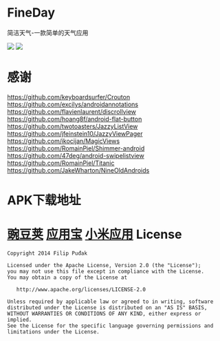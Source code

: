 FineDay
=======

简洁天气-一款简单的天气应用


![](http://pp.myapp.com/ma_pic/0/shot_10635538_18167361_2_1402392647/550)
![](http://pp.myapp.com/ma_pic/0/shot_10635538_18167361_3_1402392647/550)




感谢
=======
https://github.com/keyboardsurfer/Crouton<br>
https://github.com/excilys/androidannotations<br>
https://github.com/flavienlaurent/discrollview<br>
https://github.com/hoang8f/android-flat-button<br>
https://github.com/twotoasters/JazzyListView<br>
https://github.com/jfeinstein10/JazzyViewPager<br>
https://github.com/ikocijan/MagicViews<br>
https://github.com/RomainPiel/Shimmer-android<br>
https://github.com/47deg/android-swipelistview<br>
https://github.com/RomainPiel/Titanic<br>
https://github.com/JakeWharton/NineOldAndroids<br>
    
APK下载地址
======= 

[豌豆荚](http://www.wandoujia.com/apps/com.gitonway.fineday)
[应用宝](http://android.myapp.com/myapp/detail.htm?apkName=com.gitonway.fineday)
[小米应用](http://app.xiaomi.com/detail/64131)
License
=======

    Copyright 2014 Filip Puđak

    Licensed under the Apache License, Version 2.0 (the "License");
    you may not use this file except in compliance with the License.
    You may obtain a copy of the License at
    
       http://www.apache.org/licenses/LICENSE-2.0
    
    Unless required by applicable law or agreed to in writing, software
    distributed under the License is distributed on an "AS IS" BASIS,
    WITHOUT WARRANTIES OR CONDITIONS OF ANY KIND, either express or implied.
    See the License for the specific language governing permissions and
    limitations under the License.
